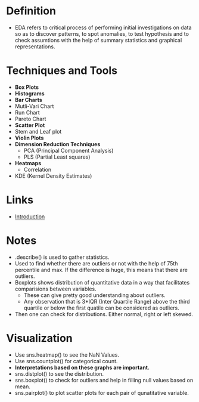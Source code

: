 # Definition
* EDA refers to critical process of performing initial investigations on data so as to discover patterns, to spot anomalies, to test hypothesis and to check assumtions with the help of summary statistics and graphical representations.

# Techniques and Tools
* **Box Plots**
* **Histograms**
* **Bar Charts**
* Mutli-Vari Chart
* Run Chart
* Pareto Chart
* **Scatter Plot**
* Stem and Leaf plot
* **Violin Plots**
* **Dimension Reduction Techniques**
    * PCA (Principal Component Analysis)
    * PLS (Partial Least squares)
* **Heatmaps**
    * Correlation
* KDE (Kernel Density Estimates)

# Links
* [Introduction](https://towardsdatascience.com/exploratory-data-analysis-8fc1cb20fd15)

# Notes
* .describe() is used to gather statistics.
* Used to find whether there are outliers or not with the help of 75th percentile and max. If the difference is huge, this means that there are outliers.
* Boxplots shows distribution of quantitative data in a way that facilitates comparisions between variables.
    * These can give pretty good understanding about outliers.
    * Any observation that is 3*IQR (Inter Quartile Range) above the third quartile or below the first quatile can be considered as outliers.
* Then one can check for distributions. Either normal, right or left skewed.

# Visualization
* Use sns.heatmap() to see the NaN Values.
* Use sns.countplot() for categorical count.
* **Interpretations based on these graphs are important.**
* sns.distplot() to see the distribution.
* sns.boxplot() to check for outliers and help in filling null values based on mean.
* sns.pairplot() to plot scatter plots for each pair of qunatitative variable.